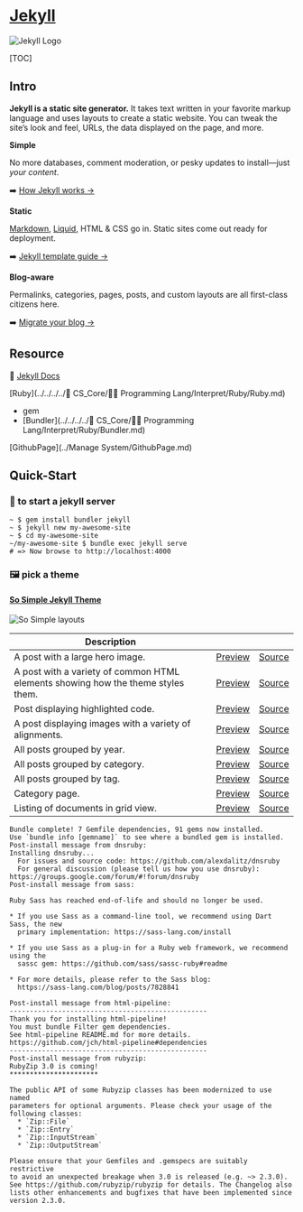 # [Jekyll](https://jekyllrb.com)

![Jekyll Logo](../../../../../Assets/Pics/logo-2x.png)



[TOC]

## Intro

**Jekyll is a static site generator.** It takes text written in your favorite markup language and uses layouts to create a static website. You can tweak the site’s look and feel, URLs, the data displayed on the page, and more.



**Simple**

No more databases, comment moderation, or pesky updates to install—just *your content*.

:arrow_right: [How Jekyll works →](https://jekyllrb.com/docs/usage/)

**Static**

[Markdown](https://daringfireball.net/projects/markdown/), [Liquid](https://github.com/Shopify/liquid/wiki), HTML & CSS go in. Static sites come out ready for deployment.

:arrow_right:  [Jekyll template guide →](https://jekyllrb.com/docs/templates/)

**Blog-aware**

Permalinks, categories, pages, posts, and custom layouts are all first-class citizens here.

:arrow_right:  [Migrate your blog →](https://import.jekyllrb.com/)



## Resource

📂 [Jekyll Docs](https://jekyllrb.com/docs/)

[Ruby](../../../../🔑 CS_Core/👩‍💻 Programming Lang/Interpret/Ruby/Ruby.md) 

- gem
- [Bundler](../../../../🔑 CS_Core/👩‍💻 Programming Lang/Interpret/Ruby/Bundler.md) 

[GithubPage](../Manage System/GithubPage.md) 



## Quick-Start

### 🛫 to start a jekyll server

```shell
~ $ gem install bundler jekyll
~ $ jekyll new my-awesome-site
~ $ cd my-awesome-site
~/my-awesome-site $ bundle exec jekyll serve
# => Now browse to http://localhost:4000
```



### 🖼️ pick a theme



####  [So Simple Jekyll Theme](https://mmistakes.github.io/so-simple-theme/)

![So Simple layouts](../../../../../Assets/Pics/screenshots.jpg)

| Description                                                  |                                                              |                                                              |
| ------------------------------------------------------------ | ------------------------------------------------------------ | ------------------------------------------------------------ |
| A post with a large hero image.                              | [Preview](https://mmistakes.github.io/so-simple-theme/layout/layout-hero-image/) | [Source](https://github.com/mmistakes/so-simple-theme/blob/master/docs/_posts/2012-03-14-layout-hero-image.md) |
| A post with a variety of common HTML elements showing how the theme styles them. | [Preview](https://mmistakes.github.io/so-simple-theme/markup/markup-html-elements-and-formatting/) | [Source](https://github.com/mmistakes/so-simple-theme/blob/master/docs/_posts/2013-01-11-markup-html-elements-and-formatting.md) |
| Post displaying highlighted code.                            | [Preview](https://mmistakes.github.io/so-simple-theme/markup-syntax-highlighting/) | [Source](https://github.com/mmistakes/so-simple-theme/blob/master/docs/_posts/2013-08-16-markup-syntax-highlighting.md) |
| A post displaying images with a variety of alignments.       | [Preview](https://mmistakes.github.io/so-simple-theme/markup/markup-image-alignment/) | [Source](https://github.com/mmistakes/so-simple-theme/blob/master/docs/_posts/2013-01-10-markup-image-alignment.md) |
| All posts grouped by year.                                   | [Preview](https://mmistakes.github.io/so-simple-theme/posts/) | [Source](https://github.com/mmistakes/so-simple-theme/blob/master/docs/posts.md) |
| All posts grouped by category.                               | [Preview](https://mmistakes.github.io/so-simple-theme/categories/) | [Source](https://github.com/mmistakes/so-simple-theme/blob/master/docs/categories.md) |
| All posts grouped by tag.                                    | [Preview](https://mmistakes.github.io/so-simple-theme/tags/) | [Source](https://github.com/mmistakes/so-simple-theme/blob/master/docs/tags.md) |
| Category page.                                               | [Preview](https://mmistakes.github.io/so-simple-theme/categories/edge-case/) | [Source](https://github.com/mmistakes/so-simple-theme/blob/master/docs/edge-case.md) |
| Listing of documents in grid view.                           | [Preview](https://mmistakes.github.io/so-simple-theme/recipes/) | [Source](https://github.com/mmistakes/so-simple-theme/blob/master/docs/recipes.md) |





```shell
Bundle complete! 7 Gemfile dependencies, 91 gems now installed.
Use `bundle info [gemname]` to see where a bundled gem is installed.
Post-install message from dnsruby:
Installing dnsruby...
  For issues and source code: https://github.com/alexdalitz/dnsruby
  For general discussion (please tell us how you use dnsruby): https://groups.google.com/forum/#!forum/dnsruby
Post-install message from sass:

Ruby Sass has reached end-of-life and should no longer be used.

* If you use Sass as a command-line tool, we recommend using Dart Sass, the new
  primary implementation: https://sass-lang.com/install

* If you use Sass as a plug-in for a Ruby web framework, we recommend using the
  sassc gem: https://github.com/sass/sassc-ruby#readme

* For more details, please refer to the Sass blog:
  https://sass-lang.com/blog/posts/7828841

Post-install message from html-pipeline:
-------------------------------------------------
Thank you for installing html-pipeline!
You must bundle Filter gem dependencies.
See html-pipeline README.md for more details.
https://github.com/jch/html-pipeline#dependencies
-------------------------------------------------
Post-install message from rubyzip:
RubyZip 3.0 is coming!
**********************

The public API of some Rubyzip classes has been modernized to use named
parameters for optional arguments. Please check your usage of the
following classes:
  * `Zip::File`
  * `Zip::Entry`
  * `Zip::InputStream`
  * `Zip::OutputStream`

Please ensure that your Gemfiles and .gemspecs are suitably restrictive
to avoid an unexpected breakage when 3.0 is released (e.g. ~> 2.3.0).
See https://github.com/rubyzip/rubyzip for details. The Changelog also
lists other enhancements and bugfixes that have been implemented since
version 2.3.0.
```

